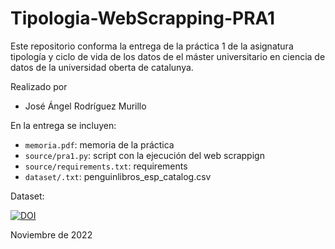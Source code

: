 # Tipologia-WebScrapping-PRA1

Este repositorio conforma la entrega de la práctica 1 de la asignatura tipología y ciclo de vida de los datos de el
máster universitario en ciencia de datos de la universidad oberta de catalunya.

Realizado por 
- José Ángel Rodríguez Murillo

En la entrega se incluyen:
 - ```memoria.pdf```: memoria de la práctica
 - ```source/pra1.py```: script con la ejecución del web scrappign
 - ```source/requirements.txt```: requirements
 - ```dataset/.txt```: penguinlibros_esp_catalog.csv

Dataset:

[![DOI](https://zenodo.org/badge/DOI/10.5281/zenodo.7343022.svg)](https://doi.org/10.5281/zenodo.7343022)

Noviembre de 2022
